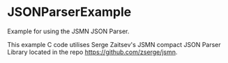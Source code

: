 # JSONParserExample
Example for using the JSMN JSON Parser.

This example C code utilises Serge Zaitsev's JSMN compact JSON Parser Library located in the repo https://github.com/zserge/jsmn.
